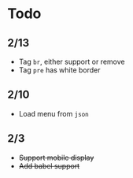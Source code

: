 # Todo

## 2/13
- Tag `br`, either support or remove
- Tag `pre` has white border

## 2/10
- Load menu from `json`

## 2/3
- ~~Support mobile display~~
- ~~Add babel support~~


